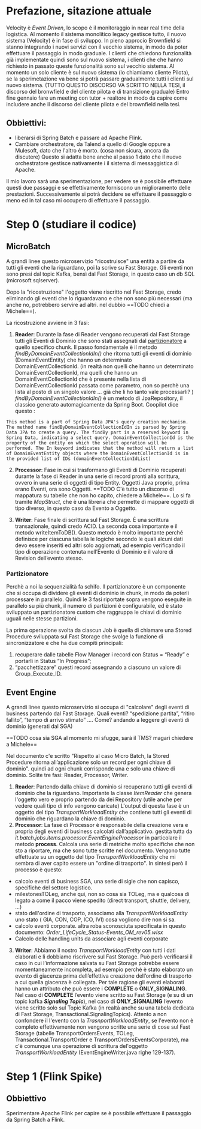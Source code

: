 # Prefazione, sitazione attuale
Velocity è *Event Driven*, lo scopo è il monitoraggio in near real time della logistica.
Al momento il sistema monolitico legacy gestisce tutto, il nuovo sistema (Velocity) è in fase di sviluppo. 
In pieno approcio Brownfield si stanno integrando i nuovi servizi con il vecchio sistema, in modo da poter effettuare il passaggio in modo graduale.
I clienti che chiedono funzionalità già implementate quindi sono sul nuovo sistema, i clienti che che hanno richiesto in passato queste funzionalità sono sul vecchio sistema.
Al momento un solo cliente è sul nuovo sistema (lo chiamiamo cliente Pilota), se la sperimetazione va bene si potrà passare gradualmente tutti i clienti sul nuovo sistema.
(TUTTO QUESTO DISCORSO VA SCRITTO NELLA TESI, il discorso del bronwfield e del cliente pilota e di transizione graduale)
Entro fine gennaio fare un meeting con tutor + realtore in modo da capire come includere anche il discorso del cliente pilota e del brownfield nella tesi. 

## Obbiettivi:
- liberarsi di Spring Batch e passare ad Apache Flink.
- Cambiare orchestratore, da Talend a quello di Google oppure a Mulesoft, dato che l'altro è morto. (cosa non sicura, ancora da discutere)
Questo si adatta bene anche al passo 1 dato che il nuovo orchestratore gestisce nativamente i il sistema di messaggistica di Apache.

Il mio lavoro sarà una sperimentazione, per vedere se è possibile effettuare questi due passaggi e se effettivamente forniscono un miglioramento delle prestazioni.
Successivamente si potrà decidere se effettuare il passaggio o meno ed in tal caso mi occupero di effettuare il passaggio.

# Step 0 (studiare il codice)
## MicroBatch
A grandi linee questo microservizio "ricostruisce" una entità a partire da tutti gli eventi che la riguardano, poi la scrive su Fast Storage.
Gli eventi non sono presi dal topic Kafka, bensì dal Fast Storage, in questo caso un db SQL (microsoft sqlserver).

Dopo la "ricostruzione" l'oggetto viene riscritto nel Fast Storage, credo eliminando gli eventi che lo riguardavano e che non sono più necessari (ma anche no, potrebbero servire ad altri. nel dubbio ==TODO chiedi a Michele==).

La ricostruzione avviene in 3 fasi:
1. **Reader**: Durante la fase di Reader vengono recuperati dal Fast Storage tutti gli Eventi di Dominio che sono stati assegnati dal [partizionatore](#partizionatore) a quello specifico chunk.
Il passo fondamentale è il metodo *findByDomainEventCollectionIdIn()* che ritorna tutti gli eventi di dominio (DomainEventEntity) che hanno un determinato DomainEventCollectionId. 
(in realtà non quelli che hanno un determinato DomainEventCollectionId, ma quelli che hanno un DomainEventCollectionId che è presente nella lista di DomainEventCollectionId passata come parametro, non so perchè una lista al posto di un singolo valore ... già che li ho tanto vale processarli? )
*findByDomainEventCollectionIdIn()* è un metodo di JpaRepository, il classico generato automagicamente da Spring Boot.
Coopilot dice questo : 
```
This method is a part of Spring Data JPA's query creation mechanism. The method name findByDomainEventCollectionIdIn is parsed by Spring Data JPA to create a query. The findBy part is a reserved keyword in Spring Data, indicating a select query. DomainEventCollectionId is the property of the entity on which the select operation will be performed. The In keyword indicates that the method will return a list of DomainEventEntity objects where the DomainEventCollectionId is in the provided list of IDs (domainEventCollectionIdList)
```
2. **Processor**: Fase in cui si trasformano gli Eventi di Dominio recuperati durante la fase di Reader in una serie di record pronti alla scrittura, ovvero in una serie di oggetti di tipo Entity. 
Oggetti Java proprio, prima erano Eventi, ora sono Oggetti.
==TODO C'è tutto un discorso di mappatura su tabelle che non ho capito, chiedere a Michele==.
Lo si fa tramite *MapStruct*, che è una libreria che permette di mappare oggetti di tipo diverso, in questo caso da Evento a Oggetto.

3. **Writer**: Fase finale di scrittura sul Fast Storage.
É una scrittura transazionale, quindi credo ACID.
La seconda cosa importante e il metodo writeItemToDB().
Questo metodo è molto importante perché definisce per ciascuna tabella le logiche secondo le quali alcuni dati devo essere inseriti ed altri solo aggiornati, ad esempio verificando il tipo di operazione contenuta nell’Evento di Dominio e il valore di Revision dell’evento stesso.

### Partizionatore
Perchè a noi la sequenzialità fa schifo.
Il partizionatore è un componente che si occupa di dividere gli eventi di dominio in chunk, in modo da poterli processare in parallelo.
Quindi le 3 fasi riportate sopra vengono eseguite in parallelo su più chunk, il numero di partizioni è configurabile, ed è stato sviluppato un partizionatore custom che raggruppa le chiavi di dominio uguali nelle stesse partizioni.

La prima operazione svolta da ciascun Job è quella di chiamare una Stored Procedure sviluppata sul Fast Storage che svolge la funzione di sincronizzatore e che ha due compiti principali:
1. recuperare dalle tabelle Flow Manager i record con Status = “Ready” e portarli in Status “In Progress”; 
2. “pacchettizzare” questi record assegnando a ciascuno un valore di Group_Execute_ID.

## Event Engine
A grandi linee questo microservizio si occupa di "calcolare" degli eventi di business partendo dal Fast Storage.
Quali eventi? “spedizione partita”, “ritiro fallito”, “tempo di arrivo stimato” ....
Come? andando a leggere gli eventi di dominio (generati dal SGA)

==TODO cosa sia SGA al momento mi sfugge, sarà il TMS? magari chiedere a Michele==

Nel documento c'e scritto "Rispetto al caso Micro Batch, la Stored Procedure ritorna all’applicazione solo un record per ogni chiave di dominio". quindi ad ogni chunk corrisponde una e solo una chiave di dominio.
Solite tre fasi: Reader, Processor, Writer.
1. **Reader**: Partendo dalla chiave di dominio si recuperano tutti gli eventi di dominio che la riguardano. Importante la classe *ItemReader* che genera l'oggetto vero e proprio partendo da dei Repository (utile anche per vedere quali tipo di info vengono caricate)
L'output di questa fase è un oggetto del tipo *TransportWorkloadEntity* che contiene tutti gli eventi di dominio che riguardano la chiave di dominio.
2. **Processor**: La fase di Processor è responsabile della creazione vera e propria degli eventi di business calcolati dall’applicativo. gestita tutta da *it.batch.jobs.items.processor.EventEngineProcessor* in particolare il metodo **process**.
Calcola una serie di metriche molto specifiche che non sto a riportare, ma che sono tutte scritte nel documento. Vengono tutte effettuate su un oggetto del tipo *TransportWorkloadEntity* che mi sembra di aver capito essere un "ordine di trasporto". In sintesi però il processo è questo:
- calcolo eventi di business SGA, una serie di sigle che non capisco, specifiche del settore logistico.
- milestonesTOLeg, anche qui, non so cosa sia TOLeg, ma e qualcosa di legato a come il pacco viene spedito (direct transport, shuttle, delivery, ...)
- stato dell'ordine di trasporto, associamo alla *TransportWorkloadEntity* uno stato ( GIA, CON, COP, ICO, IVI) cosa vogliono dire non si sa.
- calcolo eventi corporate. altra roba sconosciuta specificata in questo documento: *Order_LifeCycle_Status-Events_OM_rev05.wlsx*
- Calcolo delle handling units da associare agli eventi corporate
3. **Writer**: Abbiamo il nostro *TransportWorkloadEntity* con tutti i dati elaborati e li dobbiamo riscrivere sul Fast Storage.
Può però verificarsi il caso in cui l’informazione salvata su Fast Storage potrebbe essere momentaneamente incompleta, ad esempio perché è stato elaborato un evento di giacenza prima dell’effettiva creazione dell’ordine di trasporto a cui quella giacenza è collegata.
Per tale ragione gli eventi elaborati hanno un attributo che può essere i **COMPLETE** o **ONLY_SIGNALING**.
Nel caso di **COMPLETE** l’evento viene scritto su Fast Storage (e su di un topic kafka ***Signaling Topic***), nel caso di **ONLY_SIGNALING** l’evento viene scritto solo sul Topic Kafka (in realtà anche su una tabela dedicata di Fast Storage, Transactional.SignalingTopics).
Attento a non confondere il l'evento con la *TrasnportWorkloadEntity*, se l'evento non è completo effettivamente non vengono scritte una serie di cose sul Fast Storage (tabelle TransportOrdersEvents, TOLeg, Transactional.TransportOrder e TransportOrdersEventsCorporate), ma c'è comunque una operazione di scrittura del'oggetto *TransportWorkloadEntity*  (EventEngineWriter.java righe 129-137).

# Step 1 (Flink Spike)
## Obbiettivo
Sperimentare Apache Flink per capire se è possibile effettuare il passaggio da Spring Batch a Flink.